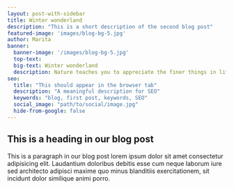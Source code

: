 ```yaml
---
layout: post-with-sidebar
title: Winter wonderland
description: "This is a short description of the second blog post"
featured-image: 'images/blog-bg-5.jpg'
author: Marita
banner:
  banner-image: '/images/blog-bg-5.jpg'
  top-text:
  big-text: Winter wonderland
  description: Nature teaches you to appreciate the finer things in life, to be present, live in the moment and just breath. 
seo: 
  title: "This should appear in the browser tab"
  description: "A meaningful description for SEO"
  keywords: "blog, first post, keywords, SEO"
  social_image: "path/to/social/image.jpg"
  hide-from-google: false
---
```

## This is a heading in our blog post 

This  is a paragraph in our blog post lorem ipsum dolor sit amet consectetur adipisicing elit. Laudantium doloribus debitis esse cum neque laborum iure sed architecto adipisci maxime quo minus blanditiis exercitationem, sit incidunt dolor similique animi porro.

